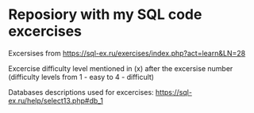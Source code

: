 # Reposiory with my SQL code excercises

Excersises from https://sql-ex.ru/exercises/index.php?act=learn&LN=28

Excercise difficulty level mentioned in (x) after the excersise number (difficulty levels from 1 - easy to 4 - difficult)

Databases descriptions used for excercises: https://sql-ex.ru/help/select13.php#db_1
